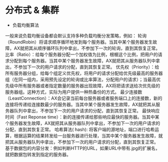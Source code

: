 # 分布式 & 集群
- 负载均衡算法

一般来说负载均衡设备都会默认支持多种负载均衡分发策略，例如：
轮询（RoundRobin）将请求顺序循环地发到每个服务器。当其中某个服务器发生故障，AX就把其从顺序循环队列中拿出，不参加下一次的轮询，直到其恢复正常。
比率（Ratio）：给每个服务器分配一个加权值为比例，根椐这个比例，把用户的请求分配到每个服务器。当其中某个服务器发生故障，AX就把其从服务器队列中拿出，不参加下一次的用户请求的分配，直到其恢复正常。
优先权（Priority）：给所有服务器分组，给每个组定义优先权，将用户的请求分配给优先级最高的服务器组（在同一组内，采用预先设定的轮询或比率算法，分配用户的请求）；当最高优先级中所有服务器或者指定数量的服务器出现故障，AX将把请求送给次优先级的服务器组。这种方式，实际为用户提供一种热备份的方式。
最少连接数（LeastConnection）：AX会记录当前每台服务器或者服务端口上的连接数，新的连接将传递给连接数最少的服务器。当其中某个服务器发生故障，AX就把其从服务器队列中拿出，不参加下一次的用户请求的分配，直到其恢复正常。
最快响应时间（Fast Reponse time）：新的连接传递给那些响应最快的服务器。当其中某个服务器发生故障，AX就把其从服务器队列中拿出，不参加下一次的用户请求的分配，直到其恢复正常。
哈希算法( hash): 将客户端的源地址，端口进行哈希运算，根据运算的结果转发给一台服务器进行处理，当其中某个服务器发生故障，就把其从服务器队列中拿出，不参加下一次的用户请求的分配，直到其恢复正常。
基于数据包的内容分发：例如判断HTTP的URL，如果URL中带有.jpg的扩展名，就把数据包转发到指定的服务器。